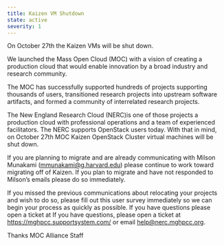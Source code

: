 ```yaml
---
title: Kaizen VM Shutdown
state: active
severity: 1
---
```


On October 27th the Kaizen VMs will be shut down.

We launched the Mass Open Cloud (MOC) with a vision of creating a production
cloud that would enable innovation by a broad industry and research community.

The MOC has successfully supported hundreds of projects supporting thousands
of users, transitioned research projects into upstream software artifacts,
and formed a community of interrelated research projects.

The New England Research Cloud (NERC)is one of those projects a production
cloud with professional operations and a team of experienced facilitators.
The NERC supports OpenStack users today. With that in mind, on October 27th
MOC Kaizen OpenStack Cluster virtual machines will be shut down.

If you are planning to migrate and are already communicating with Milson
Munakami (mmunakami@g.harvard.edu) please continue to work toward migrating
off of Kaizen. If you plan to migrate and have not responded to Milson’s
emails please do so immediately.

If you missed the previous communications about relocating your projects
and wish to do so, please fill out this user survey immediately so we can
begin your process as quickly as possible.
If you have questions please open a ticket at If you have questions, please
open a ticket at https://mghpcc.supportsystem.com/ or email
help@nerc.mghpcc.org.

Thanks
MOC Alliance Staff
